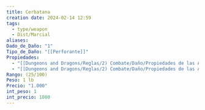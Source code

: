 ```yaml
---
title: Cerbatana
creation date: 2024-02-14 12:59
tags:
  - type/weapon
  - Dist/Marcial
aliases: 
Dado_de_Daño: "1"
Tipo_de_Daño: "[[Perforante]]"
Propiedades:
  - "[[Dungeons and Dragons/Reglas/2) Combate/Daño/Propiedades de las Armas/Munición]]"
  - "[[Dungeons and Dragons/Reglas/2) Combate/Daño/Propiedades de las Armas/Cargar]]"
Rango: (25/100)
Peso: 1 lb
Precio: "1.000"
int_peso: 1
int_precio: 1000
---
```


